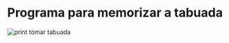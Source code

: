 # Programa para memorizar a tabuada

![print tomar tabuada](https://github.com/osdeving/tomartabuada/blob/master/Tomar%20Tabuada5.png?raw=true)


